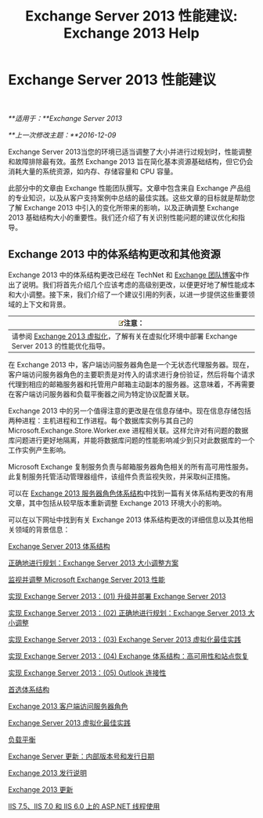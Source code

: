 ﻿---
title: 'Exchange Server 2013 性能建议: Exchange 2013 Help'
TOCTitle: Exchange Server 2013 性能建议
ms:assetid: 6d0aea68-10d5-4a18-b632-a814ce3daa43
ms:mtpsurl: https://technet.microsoft.com/zh-cn/library/Dn879084(v=EXCHG.150)
ms:contentKeyID: 63895117
ms.date: 01/11/2018
mtps_version: v=EXCHG.150
ms.translationtype: HT
---

# Exchange Server 2013 性能建议

 

_**适用于：**Exchange Server 2013_

_**上一次修改主题：**2016-12-09_

Exchange Server 2013当您的环境已适当调整了大小并进行过规划时，性能调整和故障排除最有效。虽然 Exchange 2013 旨在简化基本资源基础结构，但它仍会消耗大量的系统资源，如内存、存储容量和 CPU 容量。

此部分中的文章由 Exchange 性能团队撰写。文章中包含来自 Exchange 产品组的专业知识，以及从客户支持案例中总结的最佳实践。这些文章的目标就是帮助您了解 Exchange 2013 中引入的变化所带来的影响，以及正确调整 Exchange 2013 基础结构大小的重要性。我们还介绍了有关识别性能问题的建议优化和指导。

## Exchange 2013 中的体系结构更改和其他资源

Exchange 2013 中的体系结构更改已经在 TechNet 和 [Exchange 团队博客](https://go.microsoft.com/fwlink/p/?linkid=35786)中作出了说明。我们将首先介绍几个应该考虑的高级别更改，以便更好地了解性能成本和大小调整。接下来，我们介绍了一个建议引用的列表，以进一步提供这些重要领域的上下文和背景。

<table>
<thead>
<tr class="header">
<th><img src="images/Bb124558.note(EXCHG.150).gif" title="注意" alt="注意" />注意：</th>
</tr>
</thead>
<tbody>
<tr class="odd">
<td>请参阅 <a href="exchange-2013-virtualization-exchange-2013-help.md">Exchange 2013 虚拟化</a>，了解有关在虚拟化环境中部署 Exchange Server 2013 的性能优化指导。</td>
</tr>
</tbody>
</table>


在 Exchange 2013 中，客户端访问服务器角色是一个无状态代理服务器。现在，客户端访问服务器角色的主要职责是对传入的请求进行身份验证，然后将每个请求代理到相应的邮箱服务器和托管用户邮箱主动副本的服务器。这意味着，不再需要在客户端访问服务器和负载平衡器之间为特定协议配置关联。

Exchange 2013 中的另一个值得注意的更改是在信息存储中。现在信息存储包括两种进程：主机进程和工作进程。每个数据库实例与其自己的 Microsoft.Exchange.Store.Worker.exe 进程相关联。这样允许对有问题的数据库问题进行更好地隔离，并能将数据库问题的性能影响减少到只对此数据库的一个工作实例产生影响。

Microsoft Exchange 复制服务负责与邮箱服务器角色相关的所有高可用性服务。此复制服务托管活动管理器组件，该组件负责监视失败，并采取纠正措施。

可以在 [Exchange 2013 服务器角色体系结构](https://go.microsoft.com/fwlink/p/?linkid=523735)中找到一篇有关体系结构更改的有用文章，其中包括从较早版本重新调整 Exchange 2013 环境大小的影响。

可以在以下网址中找到有关 Exchange 2013 体系结构更改的详细信息以及其他相关领域的背景信息：

[Exchange Server 2013 体系结构](https://go.microsoft.com/fwlink/p/?linkid=523769)

[正确地进行规划：Exchange Server 2013 大小调整方案](https://go.microsoft.com/fwlink/p/?linkid=523773)

[监视并调整 Microsoft Exchange Server 2013 性能](https://go.microsoft.com/fwlink/p/?linkid=523774)

[实现 Exchange Server 2013：(01) 升级并部署 Exchange Server 2013](https://go.microsoft.com/fwlink/p/?linkid=523775)

[实现 Exchange Server 2013：(02) 正确地进行规划：Exchange Server 2013 大小调整](https://go.microsoft.com/fwlink/p/?linkid=523776)

[实现 Exchange Server 2013：(03) Exchange Server 2013 虚拟化最佳实践](https://go.microsoft.com/fwlink/p/?linkid=523777)

[实现 Exchange Server 2013：(04) Exchange 体系结构：高可用性和站点恢复](https://go.microsoft.com/fwlink/p/?linkid=523779)

[实现 Exchange Server 2013：(05) Outlook 连接性](https://go.microsoft.com/fwlink/p/?linkid=523781)

[首选体系结构](https://go.microsoft.com/fwlink/p/?linkid=523782)

[Exchange 2013 客户端访问服务器角色](https://go.microsoft.com/fwlink/p/?linkid=386373)

[Exchange Server 2013 虚拟化最佳实践](https://go.microsoft.com/fwlink/p/?linkid=523783)

[负载平衡](load-balancing-exchange-2013-help.md)

[Exchange Server 更新：内部版本号和发行日期](https://technet.microsoft.com/zh-cn/library/hh135098\(v=exchg.150\))

[Exchange 2013 发行说明](release-notes-for-exchange-2013-exchange-2013-help.md)

[Exchange 2013 更新](updates-for-exchange-2013-exchange-2013-help.md)

[IIS 7.5、IIS 7.0 和 IIS 6.0 上的 ASP.NET 线程使用](https://go.microsoft.com/fwlink/p/?linkid=169626)

